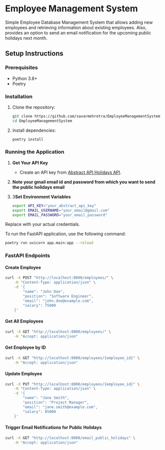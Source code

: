 # Employee Management System

Simple Employee Database Management System that allows adding new employees and retrieving information about existing employees. Also, provides an option to send an email notification for the upcoming public holidays next month.


## Setup Instructions

### Prerequisites
- Python 3.8+
- Poetry


### Installation
1. Clone the repository:
   ```sh
   git clone https://github.com/savarmehrotra/EmployeeManagementSystem.git
   cd EmployeeManagementSystem
   ```

2. Install dependencies:
   ```sh
   poetry install
   ```

### Running the Application

1. **Get Your API Key**
   - Create an API key from [Abstract API Holidays API](https://www.abstractapi.com/api/holidays-api).

2. **Note your gmail email id and password from which you want to send the public holidays email**

3. 3**Set Environment Variables**
   ```sh
   export API_KEY="your_abstract_api_key"
   export EMAIL_USERNAME="your_email@gmail.com"
   export EMAIL_PASSWORD="your_email_password"
   
Replace with your actual credentials.


To run the FastAPI application, use the following command:
```sh
poetry run uvicorn app.main:app --reload
```

### FastAPI Endpoints

#### Create Employee
```sh
curl -X POST "http://localhost:8000/employees/" \
    -H "Content-Type: application/json" \
    -d '{
        "name": "John Doe",
        "position": "Software Engineer",
        "email": "john.doe@example.com",
        "salary": 75000
    }'
```

#### Get All Employees
```sh
curl -X GET "http://localhost:8000/employees/" \
    -H "Accept: application/json"
```

#### Get Employee by ID
```sh
curl -X GET "http://localhost:8000/employees/{employee_id}" \
    -H "Accept: application/json"
```

#### Update Employee
```sh
curl -X PUT "http://localhost:8000/employees/{employee_id}" \
    -H "Content-Type: application/json" \
    -d '{
        "name": "Jane Smith",
        "position": "Project Manager",
        "email": "jane.smith@example.com",
        "salary": 85000
    }'
```

#### Trigger Email Notifications for Public Holidays
```sh
curl -X GET "http://localhost:8000/email_public_holidays" \
    -H "Accept: application/json"
```
